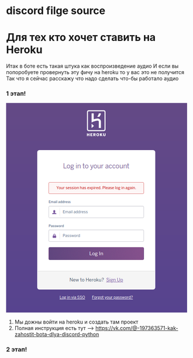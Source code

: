 # discord filge source
#  Для тех кто хочет ставить на Heroku #
Итак в боте есть такая штука как воспроизведение аудио
И если вы попоробуете провернуть эту фичу на heroku то у вас это не получится
Так что я сейчас расскажу что надо сделать что-бы работало аудио
### 1 этап! ###
![фотка](https://github.com/votin306/discord-filge/blob/main/picture/auth.png "Вход")
1) Мы дожны войти на heroku и создать там проект
2) Полная инструкция есть тут --> https://vk.com/@-197363571-kak-zahostit-bota-dlya-discord-python
### 2 этап! ###
